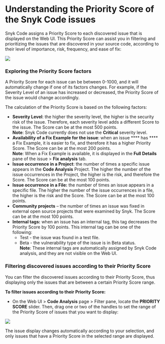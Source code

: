 # Understanding the Priority Score of the Snyk Code issues

Snyk Code assigns a Priority Score to each discovered issue that is displayed on the Web UI. This Priority Score can assist you in filtering and prioritizing the issues that are discovered in your source code, according to their level of importance, risk, frequency, and ease of fix:

![](<../../../.gitbook/assets/Snyk Code - Results - Priority Score.png>)

### **Exploring the Priority Score factors**

A Priority Score for each issue can be between 0-1000, and it will automatically change if one of its factors changes. For example, if the Severity Level of an issue has increased or decreased, the Priority Score of the issue would change accordingly.

The calculation of the Priority Score is based on the following factors:

* **Severity Level**: the higher the severity level, the higher is the security risk of the issue. Therefore, each severity level adds a different Score to the issue. The Score can be at the most 500 points.\
  **Note**: Snyk Code currently does not use the **Critical** severity level.
* **Availability of a Fix Example for the issue**: when an issue **** has **** a Fix Example, it is easier to fix, and therefore it has a higher Priority Score. The Score can be at the most 200 points.\
  **Note**: When a Fix Example is available, it is displayed in the **Full Details** pane of the issue > **Fix analysis** tab.
* **Issue occurrence in a Project**: the number of times a specific issue appears in the **Code Analysis** Project. The higher the number of the issue occurrences in the Project, the higher is the risk, and therefore the Score. The Score can be at the most 100 points.
* **Issue occurrence in a File:** the number of times an issue appears in a specific file. The higher the number of the issue occurrences in a file, the higher is the risk and the Score. The Score can be at the most 100 points.
* **Community projects** – the number of times an issue was fixed in external open source projects that were examined by Snyk. The Score can be at the most 100 points.
* **Internal tags:** when an issue has an internal tag, this tag decreases the Priority Score by 100 points. This internal tag can be one of the following:
  * Test - the issue was found in a test file.
  * Beta - the vulnerability type of the issue is in Beta status.\
    **Note**: These internal tags are automatically assigned by Snyk Code analysis, and they are not visible on the Web UI.

&#x20;

### **Filtering discovered issues according to their Priority Score**

You can filter the discovered issues according to their Priority Score, thus displaying only the issues that are between a certain Priority Score range.

**To filter issues according to their Priority Score:**

* On the Web UI > **Code Analysis** page > Filter pane, locate the **PRIORITY SCORE** slider. Then, drag one or two of the handles to set the range of the Priority Score of issues that you want to display:

![](<../../../.gitbook/assets/Snyk Code - Results - Priority Score - Filtering.png>)

The issue display changes automatically according to your selection, and only issues that have a Priority Score in the selected range are displayed.

&#x20;

